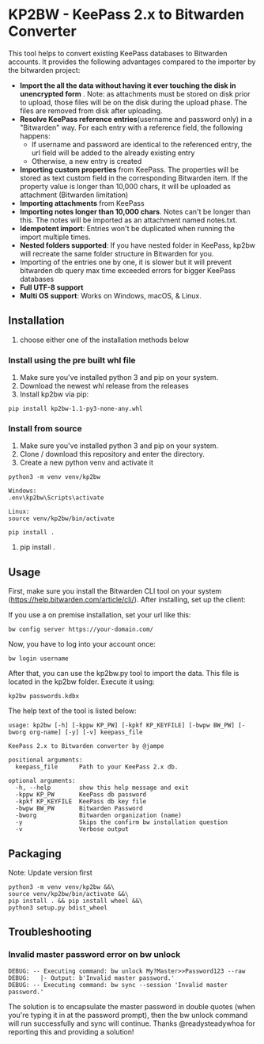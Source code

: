 # KP2BW - KeePass 2.x to Bitwarden Converter

This tool helps to convert existing KeePass databases to Bitwarden accounts. It provides the following advantages compared to the importer by the bitwarden project:

* **Import the all the data without having it ever touching the disk in unencrypted form** . Note: as attachments must be stored on disk prior to upload, those files will be on the disk during the upload phase. The files are removed from disk after uploading.
* **Resolve KeePass reference entries**(username and password only) in a "Bitwarden" way. For each entry with a reference field, the following happens:
  * If username and password are identical to the referenced entry, the url field will be added to the already existing entry
  * Otherwise, a new entry is created
* **Importing custom properties** from KeePass. The properties will be stored as text custom field in the corresponding Bitwarden item. If the property value is longer than 10,000 chars, it will be uploaded as attachment (Bitwarden limitation)
* **Importing attachments** from KeePass
* **Importing notes longer than 10,000 chars**. Notes can't be longer than this. The notes will be imported as an attachment named notes.txt.
* **Idempotent import**: Entries won't be duplicated when running the import multiple times.
* **Nested folders supported**: If you have nested folder in KeePass, kp2bw will recreate the same folder structure in Bitwarden for you.
* Importing of the entries one by one, it is slower but it will prevent bitwarden db query max time exceeded errors for bigger KeePass databases
* **Full UTF-8 support**
* **Multi OS support**: Works on Windows, macOS, & Linux.

## Installation
1) choose either one of the installation methods below

### Install using the pre built whl file
1) Make sure you've installed python 3 and pip on your system.
1) Download the newest whl release from the releases
1) Install kp2bw via pip:
  ```
  pip install kp2bw-1.1-py3-none-any.whl
  ```

### Install from source
1) Make sure you've installed python 3 and pip on your system.
1) Clone / download this repository and enter the directory.
1) Create a new python venv and activate it
  ```
  python3 -m venv venv/kp2bw

  Windows:
  .env\kp2bw\Scripts\activate
  
  Linux:
  source venv/kp2bw/bin/activate
  
  pip install .
  ```
1) pip install .

## Usage
First, make sure you install the Bitwarden CLI tool on your system (https://help.bitwarden.com/article/cli/). After installing, set up the client:

If you use a on premise installation, set your url like this:
```
bw config server https://your-domain.com/
```

Now, you have to log into your account once:
```
bw login username
```

After that, you can use the kp2bw.py tool to import the data. This file is located in the kp2bw folder. Execute it using:
```
kp2bw passwords.kdbx
```

The help text of the tool is listed below:
```
usage: kp2bw [-h] [-kppw KP_PW] [-kpkf KP_KEYFILE] [-bwpw BW_PW] [-bworg org-name] [-y] [-v] keepass_file

KeePass 2.x to Bitwarden converter by @jampe

positional arguments:
  keepass_file      Path to your KeePass 2.x db.

optional arguments:
  -h, --help        show this help message and exit
  -kppw KP_PW       KeePass db password
  -kpkf KP_KEYFILE  KeePass db key file
  -bwpw BW_PW       Bitwarden Password
  -bworg            Bitwarden organization (name)
  -y                Skips the confirm bw installation question
  -v                Verbose output
```

## Packaging

Note: Update version first

```shell
python3 -m venv venv/kp2bw &&\
source venv/kp2bw/bin/activate &&\
pip install . && pip install wheel &&\
python3 setup.py bdist_wheel
```

## Troubleshooting
### Invalid master password error on bw unlock

```
DEBUG: -- Executing command: bw unlock My?Master>>Password123 --raw
DEBUG:   |- Output: b'Invalid master password.'
DEBUG: -- Executing command: bw sync --session 'Invalid master password.'
```

The solution is to encapsulate the master password in double quotes (when you're typing it in at the password prompt), then the bw unlock command will run successfully and sync will continue. Thanks @readysteadywhoa for reporting this and providing a solution!

